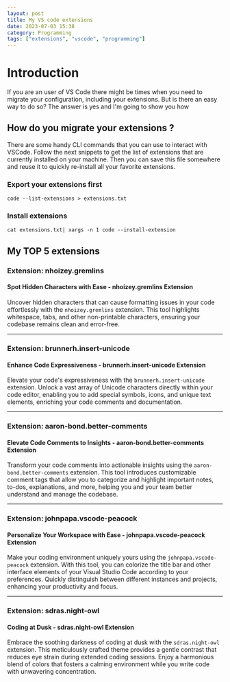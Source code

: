 ```yaml
---
layout: post
title: My VS code extensions
date: 2023-07-03 15:38
category: Programming
tags: ["extensions", "vscode", "programming"]
---
```


# Introduction
If you are an user of VS Code there might be times when you need to migrate your configuration, including your extensions. But is there an easy way to do so? The answer is yes and I'm going to show you how

## How do you migrate your extensions ?

There are some handy CLI commands that you can use to interact with VSCode. 
Follow the next snippets to get the list of extensions that are currently installed on your machine. Then you can save this file somewhere and reuse it to quickly re-install all your favorite extensions.

### Export your extensions first
```console
code --list-extensions > extensions.txt
```

### Install extensions

```console
cat extensions.txt| xargs -n 1 code --install-extension
```

## My TOP 5 extensions

### Extension: nhoizey.gremlins
#### **Spot Hidden Characters with Ease - nhoizey.gremlins Extension**
Uncover hidden characters that can cause formatting issues in your code effortlessly with the `nhoizey.gremlins` extension. This tool highlights whitespace, tabs, and other non-printable characters, ensuring your codebase remains clean and error-free.

---

### Extension: brunnerh.insert-unicode
#### **Enhance Code Expressiveness - brunnerh.insert-unicode Extension**
Elevate your code's expressiveness with the `brunnerh.insert-unicode` extension. Unlock a vast array of Unicode characters directly within your code editor, enabling you to add special symbols, icons, and unique text elements, enriching your code comments and documentation.

---

### Extension: aaron-bond.better-comments
#### **Elevate Code Comments to Insights - aaron-bond.better-comments Extension**
Transform your code comments into actionable insights using the `aaron-bond.better-comments` extension. This tool introduces customizable comment tags that allow you to categorize and highlight important notes, to-dos, explanations, and more, helping you and your team better understand and manage the codebase.

---

### Extension: johnpapa.vscode-peacock
#### **Personalize Your Workspace with Ease - johnpapa.vscode-peacock Extension**
Make your coding environment uniquely yours using the `johnpapa.vscode-peacock` extension. With this tool, you can colorize the title bar and other interface elements of your Visual Studio Code according to your preferences. Quickly distinguish between different instances and projects, enhancing your productivity and focus.

---

### Extension: sdras.night-owl
#### **Coding at Dusk - sdras.night-owl Extension**
Embrace the soothing darkness of coding at dusk with the `sdras.night-owl` extension. This meticulously crafted theme provides a gentle contrast that reduces eye strain during extended coding sessions. Enjoy a harmonious blend of colors that fosters a calming environment while you write code with unwavering concentration.
